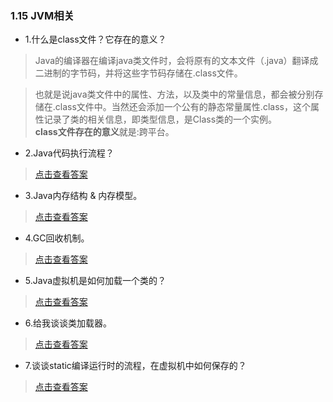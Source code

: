 ### 1.15 JVM相关

- 1.什么是class文件？它存在的意义？

>Java的编译器在编译java类文件时，会将原有的文本文件（.java）翻译成二进制的字节码，并将这些字节码存储在.class文件。

>也就是说java类文件中的属性、方法，以及类中的常量信息，都会被分别存储在.class文件中。当然还会添加一个公有的静态常量属性.class，这个属性记录了类的相关信息，即类型信息，是Class类的一个实例。  
>**class文件存在的意义**就是:跨平台。

- 2.Java代码执行流程？

> [点击查看答案](https://blog.csdn.net/sinat_33087001/article/details/76977437)

- 3.Java内存结构 & 内存模型。
> [点击查看答案](https://www.cnblogs.com/qingshanli/p/9256387.html)

- 4.GC回收机制。

> [点击查看答案](https://www.cnblogs.com/wjtaigwh/p/6635484.html)

- 5.Java虚拟机是如何加载一个类的？

> [点击查看答案](https://www.cnblogs.com/luohanguo/p/9469851.html)

- 6.给我谈谈类加载器。

> [点击查看答案](https://www.cnblogs.com/sunniest/p/4574080.html)

- 7.谈谈static编译运行时的流程，在虚拟机中如何保存的？

> [点击查看答案](https://www.cnblogs.com/cxiang/p/10082160.html)
